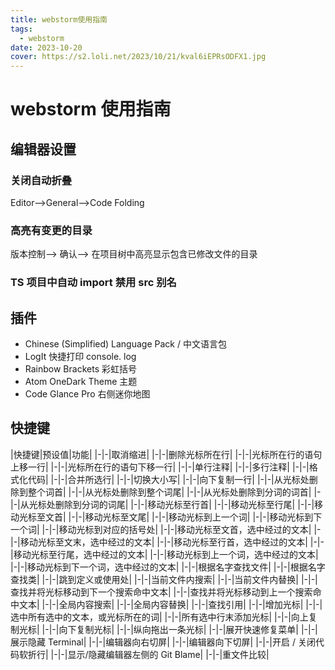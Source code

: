 ```yaml
---
title: webstorm使用指南
tags:
  - webstorm
date: 2023-10-20
cover: https://s2.loli.net/2023/10/21/kval6iEPRsODFX1.jpg
---
```


# webstorm 使用指南

## 编辑器设置

### 关闭自动折叠

Editor-->General-->Code Folding

### 高亮有变更的目录

版本控制--> 确认--> 在项目树中高亮显示包含已修改文件的目录

### TS 项目中自动 import 禁用 src 别名

## 插件

- Chinese ​(Simplified)​ Language Pack / 中文语言包
- LogIt 快捷打印 console. log
- Rainbow Brackets 彩虹括号
- Atom OneDark Theme 主题
- Code Glance Pro 右侧迷你地图

## 快捷键

|快捷键|预设值|功能|
|-|-|取消缩进|
|-|-|删除光标所在行|
|-|-|光标所在行的语句上移一行|
|-|-|光标所在行的语句下移一行|
|-|-|单行注释|
|-|-|多行注释|
|-|-|格式化代码|
|-|-|合并所选行|
|-|-|切换大小写|
|-|-|向下复制一行|
|-|-|从光标处删除到整个词首|
|-|-|从光标处删除到整个词尾|
|-|-|从光标处删除到分词的词首|
|-|-|从光标处删除到分词的词尾|
|-|-|移动光标至行首|
|-|-|移动光标至行尾|
|-|-|移动光标至文首|
|-|-|移动光标至文尾|
|-|-|移动光标到上一个词|
|-|-|移动光标到下一个词|
|-|-|移动光标到对应的括号处|
|-|-|移动光标至文首，选中经过的文本|
|-|-|移动光标至文末，选中经过的文本|
|-|-|移动光标至行首，选中经过的文本|
|-|-|移动光标至行尾，选中经过的文本|
|-|-|移动光标到上一个词，选中经过的文本|
|-|-|移动光标到下一个词，选中经过的文本|
|-|-|根据名字查找文件|
|-|-|根据名字查找类|
|-|-|跳到定义或使用处|
|-|-|当前文件内搜索|
|-|-|当前文件内替换|
|-|-|查找并将光标移动到下一个搜索命中文本|
|-|-|查找并将光标移动到上一个搜索命中文本|
|-|-|全局内容搜索|
|-|-|全局内容替换|
|-|-|查找引用|
|-|-|增加光标|
|-|-|选中所有选中的文本，或光标所在的词|
|-|-|所有选中行末添加光标|
|-|-|向上复制光标|
|-|-|向下复制光标|
|-|-|纵向拖出一条光标|
|-|-|展开快速修复菜单|
|-|-|展示隐藏 Terminal|
|-|-|编辑器向右切屏|
|-|-|编辑器向下切屏|
|-|-|开启 / 关闭代码软折行|
|-|-|显示/隐藏编辑器左侧的 Git Blame|
|-|-|重文件比较|
